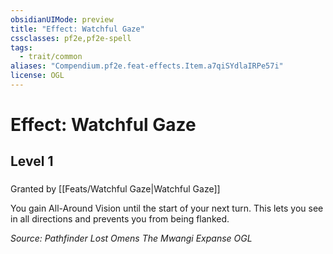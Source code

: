 ```yaml
---
obsidianUIMode: preview
title: "Effect: Watchful Gaze"
cssclasses: pf2e,pf2e-spell
tags:
  - trait/common
aliases: "Compendium.pf2e.feat-effects.Item.a7qiSYdlaIRPe57i"
license: OGL
---
```

# Effect: Watchful Gaze
## Level 1
### 






Granted by [[Feats/Watchful Gaze|Watchful Gaze]]

You gain All-Around Vision until the start of your next turn. This lets you see in all directions and prevents you from being flanked.

*Source: Pathfinder Lost Omens The Mwangi Expanse*
*OGL*